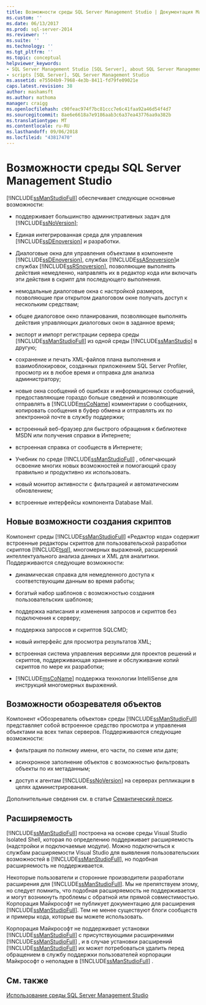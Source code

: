 ```yaml
---
title: Возможности среды SQL Server Management Studio | Документация Майкрософт
ms.custom: ''
ms.date: 06/13/2017
ms.prod: sql-server-2014
ms.reviewer: ''
ms.suite: ''
ms.technology: ''
ms.tgt_pltfrm: ''
ms.topic: conceptual
helpviewer_keywords:
- SQL Server Management Studio [SQL Server], about SQL Server Management Studio
- scripts [SQL Server], SQL Server Management Studio
ms.assetid: e75504b9-7968-4e3b-8411-fd79fe09021e
caps.latest.revision: 38
author: mashamsft
ms.author: mathoma
manager: craigg
ms.openlocfilehash: c90feac974f7bc81ccc7e6c41faa92a46d54f4d7
ms.sourcegitcommit: 8ae6e6618a7e9186aab3c6a37ea43776aa9a382b
ms.translationtype: MT
ms.contentlocale: ru-RU
ms.lasthandoff: 09/06/2018
ms.locfileid: "43817470"
---
```

# <a name="features-in-sql-server-management-studio"></a>Возможности среды SQL Server Management Studio
  [!INCLUDE[ssManStudioFull](../includes/ssmanstudiofull-md.md)] обеспечивает следующие основные возможности:  
  
-   поддерживает большинство административных задач для [!INCLUDE[ssNoVersion](../includes/ssnoversion-md.md)];  
  
-   Единая интегрированная среда для управления [!INCLUDE[ssDEnoversion](../includes/ssdenoversion-md.md)] и разработки.  
  
-   Диалоговые окна для управления объектами в компоненте [!INCLUDE[ssDEnoversion](../includes/ssdenoversion-md.md)], службах [!INCLUDE[ssASnoversion](../includes/ssasnoversion-md.md)]и службах [!INCLUDE[ssRSnoversion](../includes/ssrsnoversion-md.md)], позволяющие выполнять действия немедленно, направлять их в редактор кода или включать эти действия в скрипт для последующего выполнения.  
  
-   немодальные диалоговые окна с настройкой размеров, позволяющие при открытом диалоговом окне получать доступ к нескольким средствам;  
  
-   общее диалоговое окно планирования, позволяющее выполнять действия управляющих диалоговых окон в заданное время;  
  
-   экспорт и импорт регистрации сервера среды [!INCLUDE[ssManStudioFull](../includes/ssmanstudiofull-md.md)] из одной среды [!INCLUDE[ssManStudio](../includes/ssmanstudio-md.md)] в другую;  
  
-   сохранение и печать XML-файлов плана выполнения и взаимоблокировок, созданных приложением SQL Server Profiler, просмотр их в любое время и отправка для анализа администратору;  
  
-   новые окна сообщений об ошибках и информационных сообщений, предоставляющие гораздо больше сведений и позволяющие отправлять в [!INCLUDE[msCoName](../includes/msconame-md.md)] комментарии о сообщениях, копировать сообщения в буфер обмена и отправлять их по электронной почте в службу поддержки;  
  
-   встроенный веб-браузер для быстрого обращения к библиотеке MSDN или получения справки в Интернете;  
  
-   встроенная справка от сообществ в Интернете;  
  
-   Учебник по среде [!INCLUDE[ssManStudioFull](../includes/ssmanstudiofull-md.md)] , облегчающий освоение многих новых возможностей и помогающий сразу правильно и продуктивно их использовать.  
  
-   новый монитор активности с фильтрацией и автоматическим обновлением;  
  
-   встроенные интерфейсы компонента Database Mail.  
  
## <a name="new-scripting-capabilities"></a>Новые возможности создания скриптов  
 Компонент среды [!INCLUDE[ssManStudioFull](../includes/ssmanstudiofull-md.md)] «Редактор кода» содержит встроенные редакторы скриптов для пользовательской разработки скриптов [!INCLUDE[tsql](../includes/tsql-md.md)], многомерных выражений, расширений интеллектуального анализа данных и XML для аналитики. Поддерживаются следующие возможности:  
  
-   динамическая справка для немедленного доступа к соответствующим данным во время работы;  
  
-   богатый набор шаблонов с возможностью создания пользовательских шаблонов;  
  
-   поддержка написания и изменения запросов и скриптов без подключения к серверу;  
  
-   поддержка запросов и скриптов SQLCMD;  
  
-   новый интерфейс для просмотра результатов XML;  
  
-   встроенная система управления версиями для проектов решений и скриптов, поддерживающая хранение и обслуживание копий скриптов по мере их разработки;  
  
-   [!INCLUDE[msCoName](../includes/msconame-md.md)] поддержка технологии IntelliSense для инструкций многомерных выражений.  
  
## <a name="object-explorer-features"></a>Возможности обозревателя объектов  
 Компонент «Обозреватель объектов» среды [!INCLUDE[ssManStudioFull](../includes/ssmanstudiofull-md.md)] представляет собой встроенное средство просмотра и управления объектами на всех типах серверов. Поддерживаются следующие возможности:  
  
-   фильтрация по полному имени, его части, по схеме или дате;  
  
-   асинхронное заполнение объектов с возможностью фильтровать объекты по их метаданным;  
  
-   доступ к агентам [!INCLUDE[ssNoVersion](../includes/ssnoversion-md.md)] на серверах репликации в целях администрирования.  
  
 Дополнительные сведения см. в статье [Семантический поиск](../ssms/object/object-explorer.md).  
  
## <a name="extensibility"></a>Расширяемость  
 [!INCLUDE[ssManStudioFull](../includes/ssmanstudiofull-md.md)] построена на основе среды Visual Studio Isolated Shell, которая по определению поддерживает расширяемость (надстройки и подключаемые модули). Можно подключиться к службам расширяемости Visual Studio для выявления пользовательских возможностей в [!INCLUDE[ssManStudioFull](../includes/ssmanstudiofull-md.md)], но подобная расширяемость не поддерживается.  
  
 Некоторые пользователи и сторонние производители разработали расширения для [!INCLUDE[ssManStudioFull](../includes/ssmanstudiofull-md.md)]. Мы не препятствуем этому, но следует помнить, что подобная расширяемость не поддерживается и могут возникнуть проблемы с обратной или прямой совместимостью. Корпорация Майкрософт не публикует документацию для расширения [!INCLUDE[ssManStudioFull](../includes/ssmanstudiofull-md.md)]. Тем не менее существуют блоги сообществ и примеры кода, которые вы можете использовать.  
  
 Корпорация Майкрософт не поддерживает установки [!INCLUDE[ssManStudioFull](../includes/ssmanstudiofull-md.md)] с присутствующими расширениями [!INCLUDE[ssManStudioFull](../includes/ssmanstudiofull-md.md)] , и в случае установки расширений [!INCLUDE[ssManStudioFull](../includes/ssmanstudiofull-md.md)] их может потребоваться удалить перед обращением в службу поддержки пользователей корпорации Майкрософт о неполадке в [!INCLUDE[ssManStudioFull](../includes/ssmanstudiofull-md.md)] .  
  
## <a name="see-also"></a>См. также  
 [Использование среды SQL Server Management Studio](../database-engine/use-sql-server-management-studio.md)  
  
  
